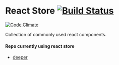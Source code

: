 # React Store [![Build Status](https://travis-ci.org/toggle-corp/react-store.svg?branch=develop)](https://travis-ci.org/toggle-corp/react-store)

[![Code Climate](https://api.codeclimate.com/v1/badges/dc275e3f5d058a5c59f7/maintainability)](https://codeclimate.com/github/toggle-corp/react-store/maintainability)

Collection of commonly used react components.

#### Repo currently using react store
- [deeper](https://github.com/the-deep/client/)
